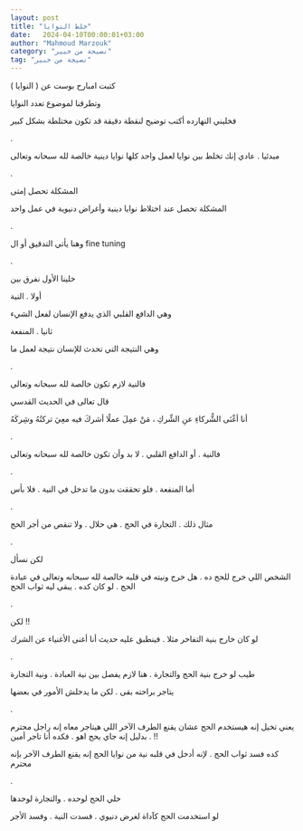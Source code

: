 ```yaml
---
layout: post
title: "خلط النوايا"
date:   2024-04-10T00:00:01+03:00
author: "Mahmoud Marzouk"
category: "نصيحة من خبير"
tag: "نصيحة من خبير"
---
```



كتبت امبارح بوست عن ( النوايا )

وتطرقنا لموضوع تعدد النوايا

فخليني النهارده أكتب توضيح لنقطة دقيقة قد تكون مختلطة
بشكل كبير

.

مبدئيا . عادي إنك تخلط بين نوايا لعمل واحد كلها نوايا
دينية خالصة لله سبحانه وتعالى

.

المشكلة تحصل إمتى

المشكلة تحصل عند اختلاط نوايا دينية وأغراض دنيوية في عمل
واحد

.

وهنا يأتي التدقيق أو ال fine tuning

.

خلينا الأول نفرق بين

أولا . النية

وهي الدافع القلبي الذي يدفع الإنسان لفعل الشيء

ثانيا . المنفعة

وهي النتيجة التي تحدث للإنسان نتيجة لعمل ما

.

فالنية لازم تكون خالصة لله سبحانه وتعالى

قال تعالى في الحديث القدسي

أنا أغْنَى الشُّركاءِ عنِ الشِّركِ ، مَنْ عمِلَ عملًا أشركَ فيه معِيَ
تركتُهُ وشِركَهُ

.

فالنية . أو الدافع القلبي . لا بد وأن تكون خالصة لله
سبحانه وتعالى

.

أما المنفعة . فلو تحققت بدون ما تدخل في النية . فلا
بأس

.

مثال ذلك . التجارة في الحج . هي حلال . ولا تنقص من أجر
الحج

.

لكن نسأل

الشخص اللي خرج للحج ده . هل خرج ونيته في قلبه خالصة لله
سبحانه وتعالى في عبادة الحج . لو كان كده . يبقى ليه ثواب الحج

.

لكن !!

لو كان خارج بنية التفاخر مثلا . فينطبق عليه حديث أنا
أغنى الأغنياء عن الشرك

.

طيب لو خرج بنية الحج والتجارة . هنا لازم يفصل بين نية
العبادة . ونية التجارة

يتاجر براحته بقى . لكن ما يدخلش الأمور في بعضها

.

يعني تخيل إنه هيستخدم الحج عشان يقنع الطرف الآخر اللي
هيتاجر معاه إنه راجل محترم . بدليل إنه جاي يحج اهو . فكده أنا تاجر
أمين !!

كده فسد ثواب الحج . لإنه أدخل في قلبه نية من نوايا الحج
إنه يقنع الطرف الآخر بإنه محترم

.

خلي الحج لوحده . والتجارة لوحدها

لو استخدمت الحج كآداة لغرض دنيوي . فسدت النية . وفسد
الأجر
